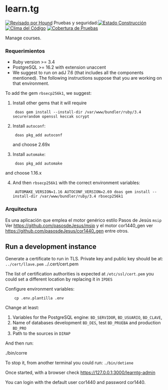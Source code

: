 # learn.tg

[![Revisado por Hound](https://img.shields.io/badge/Reviewed_by-Hound-8E64B0.svg)](https://houndci.com) Pruebas y seguridad:[![Estado Construcción](https://gitlab.com/pasosdeJesus/learn.tg/badges/main/pipeline.svg)](https://gitlab.com/pasosdeJesus/learn.tg/-/pipelines?page=1&scope=all&ref=main) [![Clima del Código](https://codeclimate.com/github/pasosdeJesus/learn.tg/badges/gpa.svg)](https://codeclimate.com/github/pasosdeJesus/learn.tg) [![Cobertura de Pruebas](https://codeclimate.com/github/pasosdeJesus/learn.tg/badges/coverage.svg)](https://codeclimate.com/github/pasosdeJesus/learn.tg)

Manage courses.


### Requerimientos
* Ruby version >= 3.4
* PostgreSQL >= 16.2 with extension unaccent 
* We suggest to run on adJ 7.6 (that includes all the components mentioned).
  The following instructions suppose that you are working on that environment.

To add the gem `rbsecp256k1`, we suggest:

1. Install other gems that it will require

        doas gem install --install-dir /var/www/bundler/ruby/3.4 securerandom openssl keccak scrypt

2. Install `autoconf`:

        doas pkg_add autoconf
    and choose 2.69x

3. Install `automake`:

        doas pkg_add automake
  and choose 1.16.x

4. And then `rbsecp256k1` with the correct environment variables:

        AUTOMAKE_VERSION=1.16 AUTOCONF_VERSION=2.69 doas gem install --install-dir /var/www/bundler/ruby/3.4 rbsecp256k1


### Arquitectura

Es una aplicación que emplea el motor genérico estilo Pasos de Jesús ```msip```
Ver https://github.com/pasosdeJesus/msip
y el motor cor1440_gen ver https://github.com/pasosdeJesus/cor1440_gen entre
otros.

## Run a development instance

Generate a certificate to run in TLS. Private key and public key should be at:
`../cert/llave.pem` ../.cert/cert.pem

The list of certification authorities is expected at `/etc/ssl/cert.pem` you
could set a different location by replacing it in `IPDES`

Configure environment variables:

        cp .env.plantilla .env

Change at least:
1. Variables for the PostgreSQL engine: `BD_SERVIDOR`, `BD_USUARIO`, `BD_CLAVE`, 
2. Name of databases development `BD_DES`, test `BD_PRUEBA` and 
   production `BD_PRO`
3. Path to the sources in `DIRAP`

And then run:

./bin/corre

To stop it, from another terminal you could run: `./bin/detiene`

Once started, with a browser check https://127.0.0.1:3000/learntg-admin

You can login with the default user cor1440 and password cor1440.




